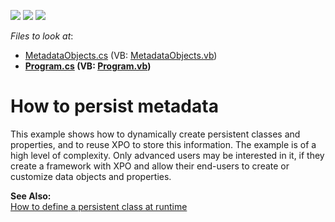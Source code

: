<!-- default badges list -->
![](https://img.shields.io/endpoint?url=https://codecentral.devexpress.com/api/v1/VersionRange/128586121/13.1.4%2B)
[![](https://img.shields.io/badge/Open_in_DevExpress_Support_Center-FF7200?style=flat-square&logo=DevExpress&logoColor=white)](https://supportcenter.devexpress.com/ticket/details/E269)
[![](https://img.shields.io/badge/📖_How_to_use_DevExpress_Examples-e9f6fc?style=flat-square)](https://docs.devexpress.com/GeneralInformation/403183)
<!-- default badges end -->
<!-- default file list -->
*Files to look at*:

* [MetadataObjects.cs](./CS/MetadataObjects.cs) (VB: [MetadataObjects.vb](./VB/MetadataObjects.vb))
* **[Program.cs](./CS/Program.cs) (VB: [Program.vb](./VB/Program.vb))**
<!-- default file list end -->
# How to persist metadata


<p>This example shows how to dynamically create persistent classes and properties, and to reuse XPO to store this information. The example is of a high level of complexity. Only advanced users may be interested in it, if they create a framework with XPO and allow their end-users to create or customize data objects and properties.</p><p><strong>See Also:</strong><br />
<a href="https://www.devexpress.com/Support/Center/p/E1139">How to define a persistent class at runtime</a></p>

<br/>


